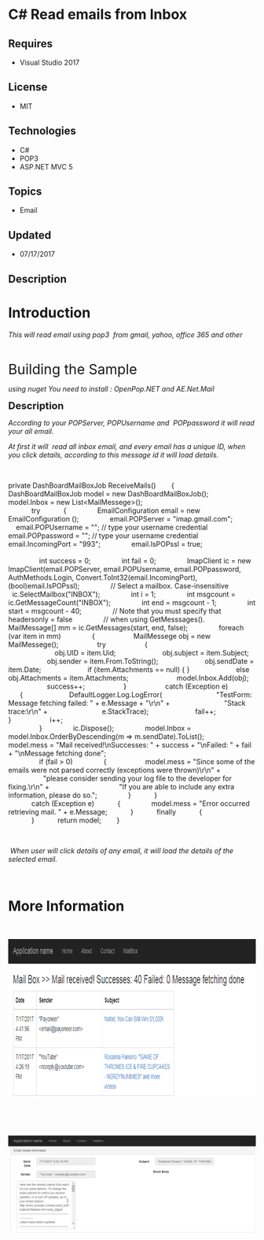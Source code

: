 # C# Read emails from Inbox
## Requires
- Visual Studio 2017
## License
- MIT
## Technologies
- C#
- POP3
- ASP.NET MVC 5
## Topics
- Email
## Updated
- 07/17/2017
## Description

<h1>Introduction</h1>
<p><em>This will read email using pop3 &nbsp;from gmail, yahoo, office 365 and other</em></p>
<p>&nbsp;</p>
<p><span style="font-size:2em">Building the Sample</span></p>
<p><em>using nuget You need to install :&nbsp;OpenPop.NET and&nbsp;AE.Net.Mail</em></p>
<p><span style="font-size:20px; font-weight:bold">Description</span></p>
<p><em>According to your&nbsp;POPServer, POPUsername and &nbsp;POPpassword it will read your all email.</em></p>
<p><em>At first it will &nbsp;read all inbox email, and every email has a unique ID, when you click details, according to this message id it will load details.&nbsp;</em></p>
<p>&nbsp;</p>
<p>private DashBoardMailBoxJob ReceiveMails()&nbsp; &nbsp; &nbsp; &nbsp; {&nbsp; &nbsp; &nbsp; &nbsp; &nbsp; &nbsp; DashBoardMailBoxJob model = new DashBoardMailBoxJob();&nbsp; &nbsp; &nbsp; &nbsp; &nbsp; &nbsp; model.Inbox = new List&lt;MailMessege&gt;();<br>
&nbsp; &nbsp; &nbsp; &nbsp; &nbsp; &nbsp; try&nbsp; &nbsp; &nbsp; &nbsp; &nbsp; &nbsp; {&nbsp; &nbsp; &nbsp; &nbsp; &nbsp; &nbsp; &nbsp; &nbsp; EmailConfiguration email = new EmailConfiguration ();&nbsp; &nbsp; &nbsp; &nbsp; &nbsp; &nbsp; &nbsp; &nbsp; email.POPServer
 = &quot;imap.gmail.com&quot;;&nbsp; &nbsp; &nbsp; &nbsp; &nbsp; &nbsp; &nbsp; &nbsp; email.POPUsername = &quot;&quot;; // type your username credential&nbsp; &nbsp; &nbsp; &nbsp; &nbsp; &nbsp; &nbsp; &nbsp; email.POPpassword = &quot;&quot;; // type your username credential&nbsp; &nbsp;
 &nbsp; &nbsp; &nbsp; &nbsp; &nbsp; &nbsp; email.IncomingPort = &quot;993&quot;;&nbsp; &nbsp; &nbsp; &nbsp; &nbsp; &nbsp; &nbsp; &nbsp; email.IsPOPssl = true;<br>
<br>
&nbsp; &nbsp; &nbsp; &nbsp; &nbsp; &nbsp; &nbsp; &nbsp; int success = 0;&nbsp; &nbsp; &nbsp; &nbsp; &nbsp; &nbsp; &nbsp; &nbsp; int fail = 0;&nbsp; &nbsp; &nbsp; &nbsp; &nbsp; &nbsp; &nbsp; &nbsp; ImapClient ic = new ImapClient(email.POPServer, email.POPUsername,
 email.POPpassword, AuthMethods.Login, Convert.ToInt32(email.IncomingPort), (bool)email.IsPOPssl);&nbsp; &nbsp; &nbsp; &nbsp; &nbsp; &nbsp; &nbsp; &nbsp; // Select a mailbox. Case-insensitive&nbsp; &nbsp; &nbsp; &nbsp; &nbsp; &nbsp; &nbsp; &nbsp; ic.SelectMailbox(&quot;INBOX&quot;);&nbsp;
 &nbsp; &nbsp; &nbsp; &nbsp; &nbsp; &nbsp; &nbsp; int i = 1;&nbsp; &nbsp; &nbsp; &nbsp; &nbsp; &nbsp; &nbsp; &nbsp; int msgcount = ic.GetMessageCount(&quot;INBOX&quot;);&nbsp; &nbsp; &nbsp; &nbsp; &nbsp; &nbsp; &nbsp; &nbsp; int end = msgcount - 1;&nbsp; &nbsp; &nbsp;
 &nbsp; &nbsp; &nbsp; &nbsp; &nbsp; int start = msgcount - 40;&nbsp; &nbsp; &nbsp; &nbsp; &nbsp; &nbsp; &nbsp; &nbsp; // Note that you must specify that headersonly = false&nbsp; &nbsp; &nbsp; &nbsp; &nbsp; &nbsp; &nbsp; &nbsp; // when using GetMesssages().&nbsp;
 &nbsp; &nbsp; &nbsp; &nbsp; &nbsp; &nbsp; &nbsp; MailMessage[] mm = ic.GetMessages(start, end, false);&nbsp; &nbsp; &nbsp; &nbsp; &nbsp; &nbsp; &nbsp; &nbsp; foreach (var item in mm)&nbsp; &nbsp; &nbsp; &nbsp; &nbsp; &nbsp; &nbsp; &nbsp; {&nbsp; &nbsp; &nbsp;
 &nbsp; &nbsp; &nbsp; &nbsp; &nbsp; &nbsp; &nbsp; MailMessege obj = new MailMessege();&nbsp; &nbsp; &nbsp; &nbsp; &nbsp; &nbsp; &nbsp; &nbsp; &nbsp; &nbsp; try&nbsp; &nbsp; &nbsp; &nbsp; &nbsp; &nbsp; &nbsp; &nbsp; &nbsp; &nbsp; {<br>
&nbsp; &nbsp; &nbsp; &nbsp; &nbsp; &nbsp; &nbsp; &nbsp; &nbsp; &nbsp; &nbsp; &nbsp; obj.UID = item.Uid;&nbsp; &nbsp; &nbsp; &nbsp; &nbsp; &nbsp; &nbsp; &nbsp; &nbsp; &nbsp; &nbsp; &nbsp; obj.subject = item.Subject;&nbsp; &nbsp; &nbsp; &nbsp; &nbsp; &nbsp; &nbsp;
 &nbsp; &nbsp; &nbsp; &nbsp; &nbsp; obj.sender = item.From.ToString();&nbsp; &nbsp; &nbsp; &nbsp; &nbsp; &nbsp; &nbsp; &nbsp; &nbsp; &nbsp; &nbsp; &nbsp; obj.sendDate = item.Date;&nbsp; &nbsp; &nbsp; &nbsp; &nbsp; &nbsp; &nbsp; &nbsp; &nbsp; &nbsp; &nbsp; &nbsp;
 if (item.Attachments == null) { }&nbsp; &nbsp; &nbsp; &nbsp; &nbsp; &nbsp; &nbsp; &nbsp; &nbsp; &nbsp; &nbsp; &nbsp; else obj.Attachments = item.Attachments;&nbsp;&nbsp; &nbsp; &nbsp; &nbsp; &nbsp; &nbsp; &nbsp; &nbsp; &nbsp; &nbsp; &nbsp; &nbsp; model.Inbox.Add(obj);&nbsp;
 &nbsp; &nbsp; &nbsp; &nbsp; &nbsp; &nbsp; &nbsp; &nbsp; &nbsp; &nbsp; &nbsp; success&#43;&#43;;&nbsp; &nbsp; &nbsp; &nbsp; &nbsp; &nbsp; &nbsp; &nbsp; &nbsp; &nbsp; }&nbsp; &nbsp; &nbsp; &nbsp; &nbsp; &nbsp; &nbsp; &nbsp; &nbsp; &nbsp; catch (Exception e)&nbsp; &nbsp;
 &nbsp; &nbsp; &nbsp; &nbsp; &nbsp; &nbsp; &nbsp; &nbsp; {&nbsp; &nbsp; &nbsp; &nbsp; &nbsp; &nbsp; &nbsp; &nbsp; &nbsp; &nbsp; &nbsp; &nbsp; DefaultLogger.Log.LogError(&nbsp; &nbsp; &nbsp; &nbsp; &nbsp; &nbsp; &nbsp; &nbsp; &nbsp; &nbsp; &nbsp; &nbsp; &nbsp;
 &nbsp; &quot;TestForm: Message fetching failed: &quot; &#43; e.Message &#43; &quot;\r\n&quot; &#43;&nbsp; &nbsp; &nbsp; &nbsp; &nbsp; &nbsp; &nbsp; &nbsp; &nbsp; &nbsp; &nbsp; &nbsp; &nbsp; &nbsp; &quot;Stack trace:\r\n&quot; &#43;&nbsp; &nbsp; &nbsp; &nbsp; &nbsp; &nbsp; &nbsp; &nbsp; &nbsp; &nbsp; &nbsp;
 &nbsp; &nbsp; &nbsp; e.StackTrace);&nbsp; &nbsp; &nbsp; &nbsp; &nbsp; &nbsp; &nbsp; &nbsp; &nbsp; &nbsp; &nbsp; &nbsp; fail&#43;&#43;;&nbsp; &nbsp; &nbsp; &nbsp; &nbsp; &nbsp; &nbsp; &nbsp; &nbsp; &nbsp; }&nbsp; &nbsp; &nbsp; &nbsp; &nbsp; &nbsp; &nbsp; &nbsp; &nbsp;
 &nbsp; i&#43;&#43;;<br>
&nbsp; &nbsp; &nbsp; &nbsp; &nbsp; &nbsp; &nbsp; &nbsp; }&nbsp; &nbsp; &nbsp; &nbsp; &nbsp; &nbsp; &nbsp; &nbsp; ic.Dispose();&nbsp; &nbsp; &nbsp; &nbsp; &nbsp; &nbsp; &nbsp; &nbsp; model.Inbox = model.Inbox.OrderByDescending(m =&gt; m.sendDate).ToList();&nbsp;
 &nbsp; &nbsp; &nbsp; &nbsp; &nbsp; &nbsp; &nbsp; model.mess = &quot;Mail received!\nSuccesses: &quot; &#43; success &#43; &quot;\nFailed: &quot; &#43; fail &#43; &quot;\nMessage fetching done&quot;;<br>
&nbsp; &nbsp; &nbsp; &nbsp; &nbsp; &nbsp; &nbsp; &nbsp; if (fail &gt; 0)&nbsp; &nbsp; &nbsp; &nbsp; &nbsp; &nbsp; &nbsp; &nbsp; {&nbsp; &nbsp; &nbsp; &nbsp; &nbsp; &nbsp; &nbsp; &nbsp; &nbsp; &nbsp; model.mess = &quot;Since some of the emails were not parsed correctly
 (exceptions were thrown)\r\n&quot; &#43;&nbsp; &nbsp; &nbsp; &nbsp; &nbsp; &nbsp; &nbsp; &nbsp; &nbsp; &nbsp; &nbsp; &nbsp; &nbsp; &nbsp; &nbsp; &nbsp; &nbsp; &nbsp; &quot;please consider sending your log file to the developer for fixing.\r\n&quot; &#43;&nbsp; &nbsp; &nbsp; &nbsp;
 &nbsp; &nbsp; &nbsp; &nbsp; &nbsp; &nbsp; &nbsp; &nbsp; &nbsp; &nbsp; &nbsp; &nbsp; &nbsp; &nbsp; &quot;If you are able to include any extra information, please do so.&quot;;&nbsp; &nbsp; &nbsp; &nbsp; &nbsp; &nbsp; &nbsp; &nbsp; }&nbsp; &nbsp; &nbsp; &nbsp; &nbsp;
 &nbsp; }<br>
&nbsp; &nbsp; &nbsp; &nbsp; &nbsp; &nbsp; catch (Exception e)&nbsp; &nbsp; &nbsp; &nbsp; &nbsp; &nbsp; {&nbsp; &nbsp; &nbsp; &nbsp; &nbsp; &nbsp; &nbsp; &nbsp; model.mess = &quot;Error occurred retrieving mail. &quot; &#43; e.Message;&nbsp; &nbsp; &nbsp; &nbsp; &nbsp; &nbsp;
 }&nbsp; &nbsp; &nbsp; &nbsp; &nbsp; &nbsp; finally&nbsp; &nbsp; &nbsp; &nbsp; &nbsp; &nbsp; {<br>
&nbsp; &nbsp; &nbsp; &nbsp; &nbsp; &nbsp; }&nbsp; &nbsp; &nbsp; &nbsp; &nbsp; &nbsp; return model;&nbsp; &nbsp; &nbsp; &nbsp; }</p>
<p><em>&nbsp; </em></p>
<p>&nbsp;<em>When user will click details of any email, it will load the details of the selected email.</em></p>
<p>&nbsp;</p>
<h1>More Information</h1>
<p>&nbsp;</p>
<p><img id="175687" src="175687-m1.png" alt="" width="854" height="319"></p>
<p>&nbsp;</p>
<p>&nbsp;</p>
<p><img id="175688" src="175688-m2.png" alt=""></p>
